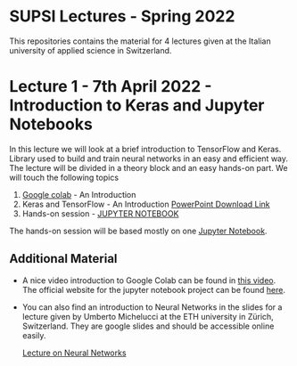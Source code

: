 # SUPSI Lectures - Spring 2022
This repositories contains the material for 4 lectures given at the Italian university of applied science in Switzerland.

# Lecture 1 - 7th April 2022 - Introduction to Keras and Jupyter Notebooks

In this lecture we will look at a brief introduction to TensorFlow and Keras. Library used to build and train neural networks in an easy and efficient way. The lecture will be divided in a theory block and an easy hands-on part. We will touch the following topics

1. [Google colab](https://colab.research.google.com/notebooks/welcome.ipynb#recent=true) - An Introduction
2. Keras and TensorFlow - An Introduction [PowerPoint Download Link](https://github.com/toelt-llc/SUPSI-Lectures-2022/blob/main/1%20-%20Keras%20and%20TF/Quick%20Keras%20Overview.pptx)
3. Hands-on session - [JUPYTER NOTEBOOK](https://colab.research.google.com/github/toelt-llc/SUPSI-Lectures-2022/blob/main/1%20-%20Keras%20and%20TF/code/Easy_Network_with_Keras.ipynb)

The hands-on session will be based mostly on one [Jupyter Notebook](https://github.com/toelt-llc/SUPSI-Lectures-2022/blob/main/1%20-%20Keras%20and%20TF/code/Easy_Network_with_Keras.ipynb).

## Additional Material

- A nice video introduction to Google Colab can be found in [this video](https://www.youtube.com/watch?v=HW29067qVWk&t=212s). The official website for the jupyter notebook project can be found [here](https://jupyter.org). 

- You can also find an introduction to Neural Networks in the slides for a lecture given by Umberto Michelucci at the ETH university in Zürich, Switzerland. They are google slides and should be accessible online easily.

  [Lecture on Neural Networks](https://docs.google.com/presentation/d/1SbPDwVeBwG4FoV1ySLGyc6C2C8r0vcKgEF4v8IvaSlE/edit?usp=sharing)
